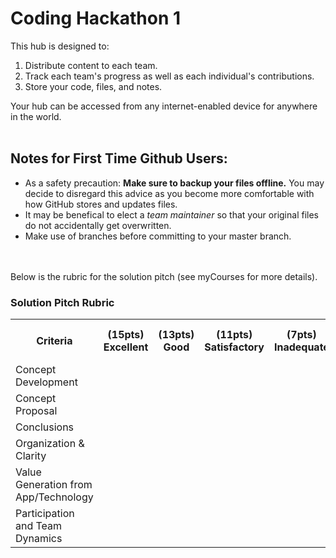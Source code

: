 # Coding Hackathon 1
This hub is designed to:
1. Distribute content to each team.
2. Track each team's progress as well as each individual's contributions.
3. Store your code, files, and notes.

Your hub can be accessed from any internet-enabled device for anywhere in the world.<br><br>

## Notes for First Time Github Users:
* As a safety precaution: **Make sure to backup your files offline.** You may decide to disregard this advice as you become more comfortable with how GitHub stores and updates files.
* It may be benefical to elect a *team maintainer* so that your original files do not accidentally get overwritten.
* Make use of branches before committing to your master branch.

<br><br>
Below is the rubric for the solution pitch (see myCourses for more details). <br>
<h3>Solution Pitch Rubric</h3>
    <table>
      <tr>
        <th>Criteria</th>
        <th>(15pts) Excellent</th>
        <th>(13pts) Good</th>
        <th>(11pts) Satisfactory</th>
        <th>(7pts) Inadequate</th>
        <th>(3pts) Unacceptable</th>
        <th>(0pts) No Marks</th>
      </tr>
      <tr>
        <td>Concept Development</td>
        <td>    </td>
        <td>    </td>
        <td>    </td>
        <td>    </td>
        <td>    </td>
        <td>    </td>
      </tr>
      <tr>
        <td>Concept Proposal</td>
        <td>    </td>
        <td>    </td>
        <td>    </td>
        <td>    </td>
        <td>    </td>
        <td>    </td>
      </tr>
      <tr>
        <td>Conclusions</td>
        <td>    </td>
        <td>    </td>
        <td>    </td>
        <td>    </td>
        <td>    </td>
        <td>    </td>
      </tr>
      <tr>
        <td>Organization & Clarity</td>
        <td>    </td>
        <td>    </td>
        <td>    </td>
        <td>    </td>
        <td>    </td>
        <td>    </td>
      </tr>
      <tr>
        <td>Value Generation from App/Technology</td>
        <td>    </td>
        <td>    </td>
        <td>    </td>
        <td>    </td>
        <td>    </td>
        <td>    </td>
      </tr>
      <tr>
        <td>Participation and Team Dynamics</td>
        <td>    </td>
        <td>    </td>
        <td>    </td>
        <td>    </td>
        <td>    </td>
        <td>    </td>
      </tr>
    </table>
